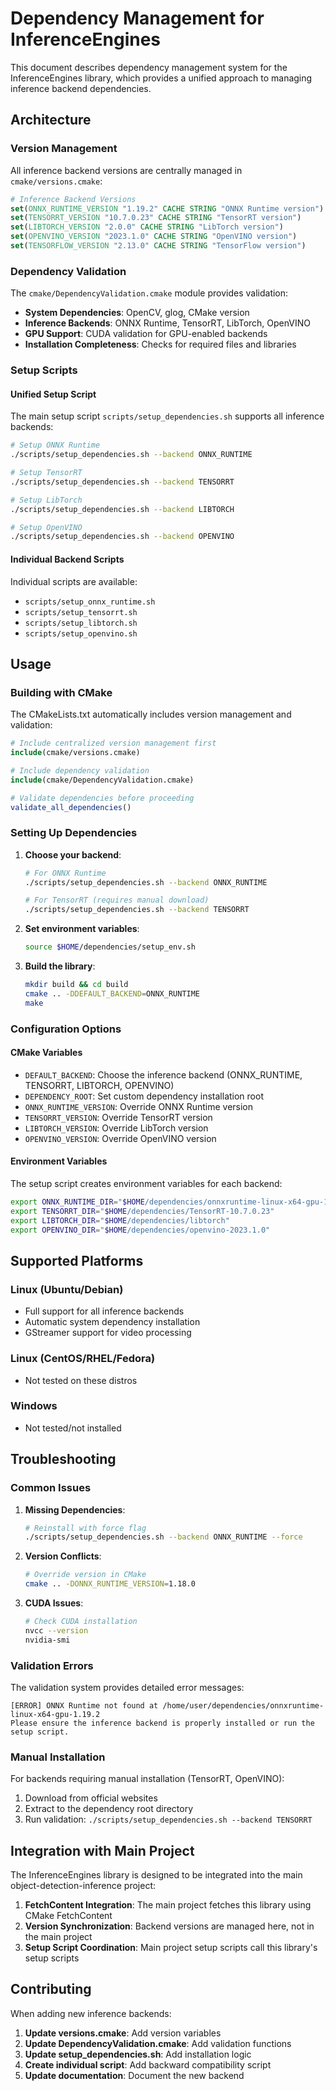 # Dependency Management for InferenceEngines

This document describes dependency management system for the InferenceEngines library, which provides a unified approach to managing inference backend dependencies.

## Architecture

### Version Management

All inference backend versions are centrally managed in `cmake/versions.cmake`:

```cmake
# Inference Backend Versions
set(ONNX_RUNTIME_VERSION "1.19.2" CACHE STRING "ONNX Runtime version")
set(TENSORRT_VERSION "10.7.0.23" CACHE STRING "TensorRT version")
set(LIBTORCH_VERSION "2.0.0" CACHE STRING "LibTorch version")
set(OPENVINO_VERSION "2023.1.0" CACHE STRING "OpenVINO version")
set(TENSORFLOW_VERSION "2.13.0" CACHE STRING "TensorFlow version")
```

### Dependency Validation

The `cmake/DependencyValidation.cmake` module provides validation:

- **System Dependencies**: OpenCV, glog, CMake version
- **Inference Backends**: ONNX Runtime, TensorRT, LibTorch, OpenVINO
- **GPU Support**: CUDA validation for GPU-enabled backends
- **Installation Completeness**: Checks for required files and libraries

### Setup Scripts

#### Unified Setup Script

The main setup script `scripts/setup_dependencies.sh` supports all inference backends:

```bash
# Setup ONNX Runtime
./scripts/setup_dependencies.sh --backend ONNX_RUNTIME

# Setup TensorRT
./scripts/setup_dependencies.sh --backend TENSORRT

# Setup LibTorch
./scripts/setup_dependencies.sh --backend LIBTORCH

# Setup OpenVINO
./scripts/setup_dependencies.sh --backend OPENVINO
```

#### Individual Backend Scripts

Individual scripts are available:

- `scripts/setup_onnx_runtime.sh`
- `scripts/setup_tensorrt.sh`
- `scripts/setup_libtorch.sh`
- `scripts/setup_openvino.sh`

## Usage

### Building with CMake

The CMakeLists.txt automatically includes version management and validation:

```cmake
# Include centralized version management first
include(cmake/versions.cmake)

# Include dependency validation
include(cmake/DependencyValidation.cmake)

# Validate dependencies before proceeding
validate_all_dependencies()
```

### Setting Up Dependencies

1. **Choose your backend**:
   ```bash
   # For ONNX Runtime
   ./scripts/setup_dependencies.sh --backend ONNX_RUNTIME
   
   # For TensorRT (requires manual download)
   ./scripts/setup_dependencies.sh --backend TENSORRT
   ```

2. **Set environment variables**:
   ```bash
   source $HOME/dependencies/setup_env.sh
   ```

3. **Build the library**:
   ```bash
   mkdir build && cd build
   cmake .. -DDEFAULT_BACKEND=ONNX_RUNTIME
   make
   ```

### Configuration Options

#### CMake Variables

- `DEFAULT_BACKEND`: Choose the inference backend (ONNX_RUNTIME, TENSORRT, LIBTORCH, OPENVINO)
- `DEPENDENCY_ROOT`: Set custom dependency installation root
- `ONNX_RUNTIME_VERSION`: Override ONNX Runtime version
- `TENSORRT_VERSION`: Override TensorRT version
- `LIBTORCH_VERSION`: Override LibTorch version
- `OPENVINO_VERSION`: Override OpenVINO version

#### Environment Variables

The setup script creates environment variables for each backend:

```bash
export ONNX_RUNTIME_DIR="$HOME/dependencies/onnxruntime-linux-x64-gpu-1.19.2"
export TENSORRT_DIR="$HOME/dependencies/TensorRT-10.7.0.23"
export LIBTORCH_DIR="$HOME/dependencies/libtorch"
export OPENVINO_DIR="$HOME/dependencies/openvino-2023.1.0"
```

## Supported Platforms

### Linux (Ubuntu/Debian)
- Full support for all inference backends
- Automatic system dependency installation
- GStreamer support for video processing

### Linux (CentOS/RHEL/Fedora)
- Not tested on these distros

### Windows
- Not tested/not installed


## Troubleshooting

### Common Issues

1. **Missing Dependencies**:
   ```bash
   # Reinstall with force flag
   ./scripts/setup_dependencies.sh --backend ONNX_RUNTIME --force
   ```

2. **Version Conflicts**:
   ```bash
   # Override version in CMake
   cmake .. -DONNX_RUNTIME_VERSION=1.18.0
   ```

3. **CUDA Issues**:
   ```bash
   # Check CUDA installation
   nvcc --version
   nvidia-smi
   ```

### Validation Errors

The validation system provides detailed error messages:

```
[ERROR] ONNX Runtime not found at /home/user/dependencies/onnxruntime-linux-x64-gpu-1.19.2
Please ensure the inference backend is properly installed or run the setup script.
```

### Manual Installation

For backends requiring manual installation (TensorRT, OpenVINO):

1. Download from official websites
2. Extract to the dependency root directory
3. Run validation: `./scripts/setup_dependencies.sh --backend TENSORRT`

## Integration with Main Project

The InferenceEngines library is designed to be integrated into the main object-detection-inference project:

1. **FetchContent Integration**: The main project fetches this library using CMake FetchContent
2. **Version Synchronization**: Backend versions are managed here, not in the main project
3. **Setup Script Coordination**: Main project setup scripts call this library's setup scripts

## Contributing

When adding new inference backends:

1. **Update versions.cmake**: Add version variables
2. **Update DependencyValidation.cmake**: Add validation functions
3. **Update setup_dependencies.sh**: Add installation logic
4. **Create individual script**: Add backward compatibility script
5. **Update documentation**: Document the new backend
